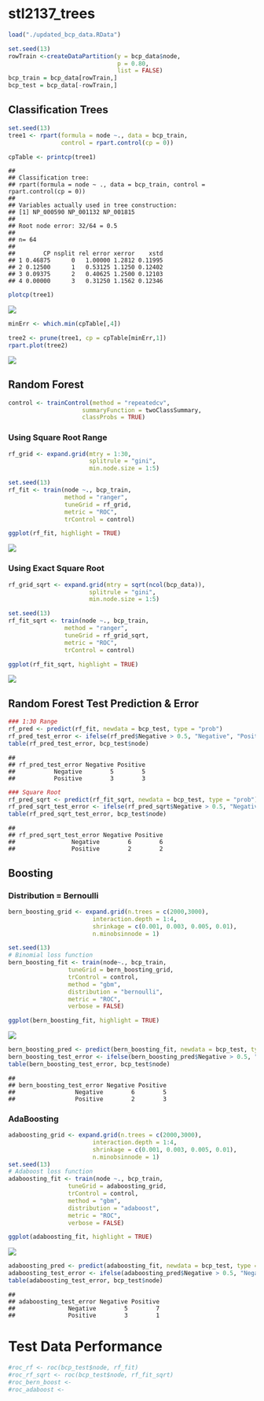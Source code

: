 stl2137\_trees
================

``` r
load("./updated_bcp_data.RData")

set.seed(13)
rowTrain <-createDataPartition(y = bcp_data$node,
                               p = 0.80,
                               list = FALSE)
bcp_train = bcp_data[rowTrain,]
bcp_test = bcp_data[-rowTrain,]
```

## Classification Trees

``` r
set.seed(13)
tree1 <- rpart(formula = node ~., data = bcp_train,
               control = rpart.control(cp = 0))

cpTable <- printcp(tree1)
```

    ## 
    ## Classification tree:
    ## rpart(formula = node ~ ., data = bcp_train, control = rpart.control(cp = 0))
    ## 
    ## Variables actually used in tree construction:
    ## [1] NP_000590 NP_001132 NP_001815
    ## 
    ## Root node error: 32/64 = 0.5
    ## 
    ## n= 64 
    ## 
    ##        CP nsplit rel error xerror    xstd
    ## 1 0.46875      0   1.00000 1.2812 0.11995
    ## 2 0.12500      1   0.53125 1.1250 0.12402
    ## 3 0.09375      2   0.40625 1.2500 0.12103
    ## 4 0.00000      3   0.31250 1.1562 0.12346

``` r
plotcp(tree1)
```

![](stl2137_trees_files/figure-gfm/unnamed-chunk-2-1.png)<!-- -->

``` r
minErr <- which.min(cpTable[,4])

tree2 <- prune(tree1, cp = cpTable[minErr,1])
rpart.plot(tree2)
```

![](stl2137_trees_files/figure-gfm/unnamed-chunk-2-2.png)<!-- -->

## Random Forest

``` r
control <- trainControl(method = "repeatedcv",
                     summaryFunction = twoClassSummary,
                     classProbs = TRUE)
```

### Using Square Root Range

``` r
rf_grid <- expand.grid(mtry = 1:30,
                       splitrule = "gini",
                       min.node.size = 1:5)

set.seed(13)
rf_fit <- train(node ~., bcp_train,
                method = "ranger",
                tuneGrid = rf_grid,
                metric = "ROC",
                trControl = control)

ggplot(rf_fit, highlight = TRUE)
```

![](stl2137_trees_files/figure-gfm/unnamed-chunk-4-1.png)<!-- -->

### Using Exact Square Root

``` r
rf_grid_sqrt <- expand.grid(mtry = sqrt(ncol(bcp_data)),
                       splitrule = "gini",
                       min.node.size = 1:5)

set.seed(13)
rf_fit_sqrt <- train(node ~., bcp_train,
                method = "ranger",
                tuneGrid = rf_grid_sqrt,
                metric = "ROC",
                trControl = control)

ggplot(rf_fit_sqrt, highlight = TRUE)
```

![](stl2137_trees_files/figure-gfm/unnamed-chunk-5-1.png)<!-- -->

## Random Forest Test Prediction & Error

``` r
### 1:30 Range
rf_pred <- predict(rf_fit, newdata = bcp_test, type = "prob")
rf_pred_test_error <- ifelse(rf_pred$Negative > 0.5, "Negative", "Positive")
table(rf_pred_test_error, bcp_test$node)
```

    ##                   
    ## rf_pred_test_error Negative Positive
    ##           Negative        5        5
    ##           Positive        3        3

``` r
### Square Root 
rf_pred_sqrt <- predict(rf_fit_sqrt, newdata = bcp_test, type = "prob")
rf_pred_sqrt_test_error <- ifelse(rf_pred_sqrt$Negative > 0.5, "Negative", "Positive")
table(rf_pred_sqrt_test_error, bcp_test$node)
```

    ##                        
    ## rf_pred_sqrt_test_error Negative Positive
    ##                Negative        6        6
    ##                Positive        2        2

## Boosting

### Distribution = Bernoulli

``` r
bern_boosting_grid <- expand.grid(n.trees = c(2000,3000),
                        interaction.depth = 1:4,
                        shrinkage = c(0.001, 0.003, 0.005, 0.01),
                        n.minobsinnode = 1)

set.seed(13)
# Binomial loss function
bern_boosting_fit <- train(node~., bcp_train, 
                 tuneGrid = bern_boosting_grid,
                 trControl = control,
                 method = "gbm",
                 distribution = "bernoulli",
                 metric = "ROC",
                 verbose = FALSE)

ggplot(bern_boosting_fit, highlight = TRUE)
```

![](stl2137_trees_files/figure-gfm/unnamed-chunk-7-1.png)<!-- -->

``` r
bern_boosting_pred <- predict(bern_boosting_fit, newdata = bcp_test, type = "prob")
bern_boosting_test_error <- ifelse(bern_boosting_pred$Negative > 0.5, "Negative", "Positive")
table(bern_boosting_test_error, bcp_test$node)
```

    ##                         
    ## bern_boosting_test_error Negative Positive
    ##                 Negative        6        5
    ##                 Positive        2        3

### AdaBoosting

``` r
adaboosting_grid <- expand.grid(n.trees = c(2000,3000),
                        interaction.depth = 1:4,
                        shrinkage = c(0.001, 0.003, 0.005, 0.01),
                        n.minobsinnode = 1)
set.seed(13)
# Adaboost loss function
adaboosting_fit <- train(node ~., bcp_train, 
                 tuneGrid = adaboosting_grid,
                 trControl = control,
                 method = "gbm",
                 distribution = "adaboost",
                 metric = "ROC",
                 verbose = FALSE)

ggplot(adaboosting_fit, highlight = TRUE)
```

![](stl2137_trees_files/figure-gfm/unnamed-chunk-8-1.png)<!-- -->

``` r
adaboosting_pred <- predict(adaboosting_fit, newdata = bcp_test, type = "prob")
adaboosting_test_error <- ifelse(adaboosting_pred$Negative > 0.5, "Negative", "Positive")
table(adaboosting_test_error, bcp_test$node)
```

    ##                       
    ## adaboosting_test_error Negative Positive
    ##               Negative        5        7
    ##               Positive        3        1

# Test Data Performance

``` r
#roc_rf <- roc(bcp_test$node, rf_fit)
#roc_rf_sqrt <- roc(bcp_test$node, rf_fit_sqrt)
#roc_bern_boost <- 
#roc_adaboost <- 
```
